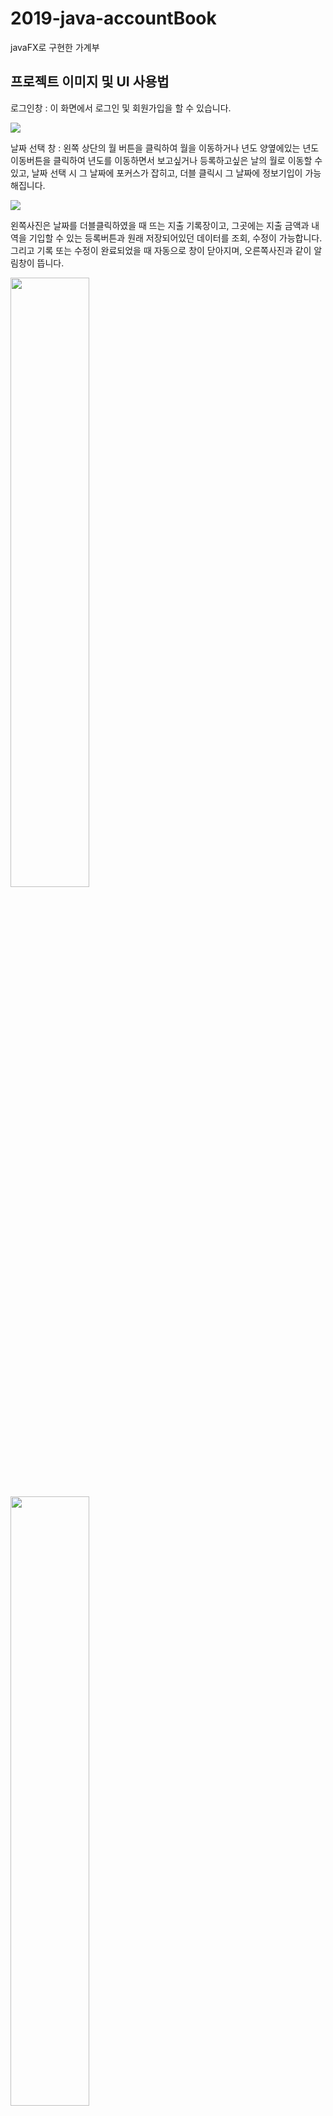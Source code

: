 # 2019-java-accountBook
javaFX로 구현한 가계부

<h2>프로젝트 이미지 및 UI 사용법</h2>

<div>
  <p>로그인창 : 이 화면에서 로그인 및 회원가입을 할 수 있습니다.</p>
  <img src="https://user-images.githubusercontent.com/51257552/103608345-7f86e880-4f5e-11eb-80df-c0aa5ab70a74.png"></img>
</div>
<div>
  <p>
    날짜 선택 창 : 왼쪽 상단의 월 버튼을 클릭하여 월을 이동하거나 년도 양옆에있는 년도 이동버튼을 클릭하여 년도를 이동하면서 보고싶거나 등록하고싶은 날의 월로 이동할 수 있고, 날짜 선택     시 그 날짜에 포커스가 잡히고, 더블 클릭시 그 날짜에 정보기입이 가능해집니다.
  </p>
  <img src="https://user-images.githubusercontent.com/51257552/103608356-857cc980-4f5e-11eb-89e9-bedb7d3c4d53.png"></img>
</div>
<div>
  <p>
    왼쪽사진은 날짜를 더블클릭하였을 때 뜨는 지출 기록장이고, 그곳에는 지출 금액과 내역을 기입할 수 있는
    등록버튼과 원래 저장되어있던 데이터를 조회, 수정이 가능합니다. 그리고 기록 또는 수정이 완료되었을 때 
    자동으로 창이 닫아지며, 오른쪽사진과 같이 알림창이 뜹니다.
  <p>
    <img src="https://user-images.githubusercontent.com/51257552/103608361-87df2380-4f5e-11eb-8fbe-ed61d21e0452.png" width="50%"></img>
    <img src="https://user-images.githubusercontent.com/51257552/103608366-89a8e700-4f5e-11eb-9c71-c178048b1da3.png" width="50%"></img>
</div>
